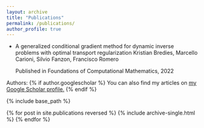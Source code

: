 ```yaml
---
layout: archive
title: "Publications"
permalink: /publications/
author_profile: true
---
```


* A generalized conditional gradient method for dynamic inverse problems with optimal transport regularization
  Kristian Bredies, Marcello Carioni, Silvio Fanzon, Francisco Romero

  Published in Foundations of Computational Mathematics, 2022

Authors: 
{% if author.googlescholar %}
  You can also find my articles on <u><a href="{{author.googlescholar}}">my Google Scholar profile</a>.</u>
{% endif %}

{% include base_path %}

{% for post in site.publications reversed %}
  {% include archive-single.html %}
{% endfor %}
